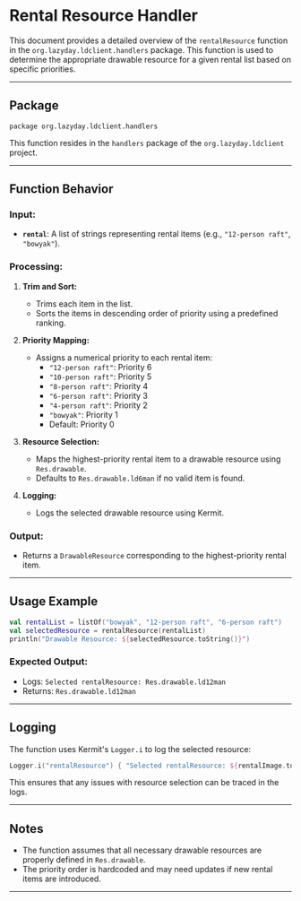 # Rental Resource Handler

This document provides a detailed overview of the `rentalResource` function in the `org.lazyday.ldclient.handlers` package. This function is used to determine the appropriate drawable resource for a given rental list based on specific priorities.

---

## Package

`package org.lazyday.ldclient.handlers`

This function resides in the `handlers` package of the `org.lazyday.ldclient` project.

---

## Function Behavior

### Input:
- **`rental`**: A list of strings representing rental items (e.g., `"12-person raft"`, `"bowyak"`).

### Processing:
1. **Trim and Sort:**
   - Trims each item in the list.
   - Sorts the items in descending order of priority using a predefined ranking.

2. **Priority Mapping:**
   - Assigns a numerical priority to each rental item:
     - `"12-person raft"`: Priority 6
     - `"10-person raft"`: Priority 5
     - `"8-person raft"`: Priority 4
     - `"6-person raft"`: Priority 3
     - `"4-person raft"`: Priority 2
     - `"bowyak"`: Priority 1
     - Default: Priority 0

3. **Resource Selection:**
   - Maps the highest-priority rental item to a drawable resource using `Res.drawable`.
   - Defaults to `Res.drawable.ld6man` if no valid item is found.

4. **Logging:**
   - Logs the selected drawable resource using Kermit.

### Output:
- Returns a `DrawableResource` corresponding to the highest-priority rental item.

---

## Usage Example

```kotlin
val rentalList = listOf("bowyak", "12-person raft", "6-person raft")
val selectedResource = rentalResource(rentalList)
println("Drawable Resource: ${selectedResource.toString()}")
```

### Expected Output:
- Logs: `Selected rentalResource: Res.drawable.ld12man`
- Returns: `Res.drawable.ld12man`

---

## Logging

The function uses Kermit's `Logger.i` to log the selected resource:

```kotlin
Logger.i("rentalResource") { "Selected rentalResource: ${rentalImage.toString()}" }
```

This ensures that any issues with resource selection can be traced in the logs.

---

## Notes

- The function assumes that all necessary drawable resources are properly defined in `Res.drawable`.
- The priority order is hardcoded and may need updates if new rental items are introduced.

---

